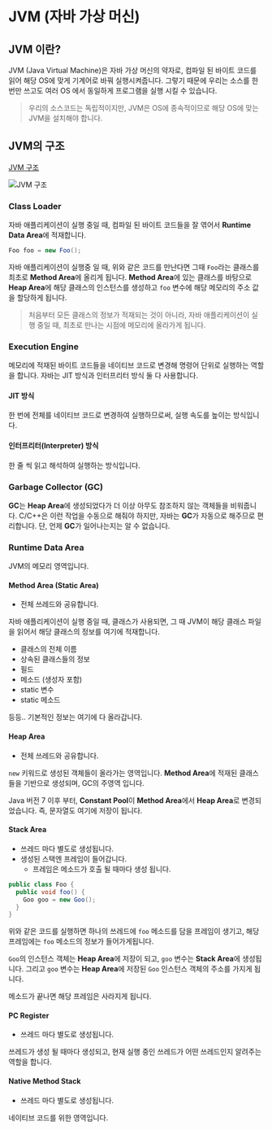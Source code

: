 # JVM (자바 가상 머신)

## JVM 이란?

JVM (Java Virtual Machine)은 자바 가상 머신의 약자로, 컴파일 된 바이트 코드를 읽어 해당 OS에 맞게 기계어로 바꿔 실행시켜줍니다.
그렇기 때문에 우리는 소스를 한 번만 쓰고도 여러 OS 에서 동일하게 프로그램을 실행 시킬 수 있습니다.

> 우리의 소스코드는 독립적이지만, JVM은 OS에 종속적이므로 해당 OS에 맞는 JVM을 설치해야 합니다.

## JVM의 구조

[JVM 구조](https://jeong-pro.tistory.com/148)

![JVM 구조](https://img1.daumcdn.net/thumb/R1280x0/?scode=mtistory2&fname=http%3A%2F%2Fcfile22.uf.tistory.com%2Fimage%2F9973563D5ACE0315215FF6)

### Class Loader

자바 애플리케이션이 실행 중일 때, 컴파일 된 바이트 코드들을 잘 엮어서 **Runtime Data Area**에 적재합니다.

```java
Foo foo = new Foo();
```

자바 애플리케이션이 실행중 일 때, 위와 같은 코드를 만난다면 그때 `Foo`라는 클래스를 최초로 **Method Area**에 올리게 됩니다.
**Method Area**에 있는 클래스를 바탕으로 **Heap Area**에 해당 클래스의 인스턴스를 생성하고 `foo` 변수에 해당 메모리의 주소 값을 할당하게 됩니다.

> 처음부터 모든 클래스의 정보가 적재되는 것이 아니라, 자바 애플리케이션이 실행 중일 때, 최초로 만나는 시점에 메모리에 올라가게 됩니다.

### Execution Engine

메모리에 적재된 바이트 코드들을 네이티브 코드로 변경해 명령어 단위로 실행하는 역할을 합니다.
자바는 JIT 방식과 인터프리터 방식 둘 다 사용합니다.

#### JIT 방식

한 번에 전체를 네이티브 코드로 변경하여 실행하므로써, 실행 속도를 높이는 방식입니다.

#### 인터프리터(Interpreter) 방식

한 줄 씩 읽고 해석하여 실행하는 방식입니다.

### Garbage Collector (GC)

**GC**는 **Heap Area**에 생성되었다가 더 이상 아무도 참조하지 않는 객체들을 비워줍니다.
C/C++은 이런 작업을 수동으로 해줘야 하지만, 자바는 **GC**가 자동으로 해주므로 편리합니다.
단, 언제 **GC**가 일어나는지는 알 수 없습니다.

### Runtime Data Area

JVM의 메모리 영역입니다.

#### Method Area (Static Area)

- 전체 쓰레드와 공유합니다.

자바 애플리케이션이 실행 중일 때, 클래스가 사용되면, 그 때 JVM이 해당 클래스 파일을 읽어서 해당 클래스의 정보를 여기에 적재합니다.

- 클래스의 전체 이름
- 상속된 클래스들의 정보 
- 필드
- 메소드 (생성자 포함)
- static 변수
- static 메소드

등등.. 기본적인 정보는 여기에 다 올라갑니다.

#### Heap Area

- 전체 쓰레드와 공유합니다.

`new` 키워드로 생성된 객체들이 올라가는 영역입니다. **Method Area**에 적재된 클래스들을 기반으로 생성되며, GC의 주영역 입니다.

Java 버전 7 이후 부터, **Constant Pool**이 **Method Area**에서 **Heap Area**로 변경되었습니다.
즉, 문자열도 여기에 저장이 됩니다.

#### Stack Area

- 쓰레드 마다 별도로 생성됩니다.
- 생성된 스택엔 프레임이 들어갑니다.
    - 프레임은 메소드가 호출 될 때마다 생성 됩니다.

```java
public class Foo {
  public void foo() {
    Goo goo = new Goo();
  }
}
```

위와 같은 코드를 실행하면 하나의 쓰레드에 `foo` 메소드를 담을 프레임이 생기고, 해당 프레임에는 `foo` 메소드의 정보가 들어가게됩니다.

`Goo`의 인스턴스 객체는 **Heap Area**에 저장이 되고, `goo` 변수는 **Stack Area**에 생성됩니다.
그리고 `goo` 변수는 **Heap Area**에 저장된 `Goo` 인스턴스 객체의 주소를 가지게 됩니다.

메소드가 끝나면 해당 프레임은 사라지게 됩니다.

#### PC Register

- 쓰레드 마다 별도로 생성됩니다.

쓰레드가 생성 될 때마다 생성되고, 현재 실행 중인 쓰레드가 어떤 쓰레드인지 알려주는 역할을 합니다.

#### Native Method Stack

- 쓰레드 마다 별도로 생성됩니다.

네이티브 코드를 위한 영역입니다.